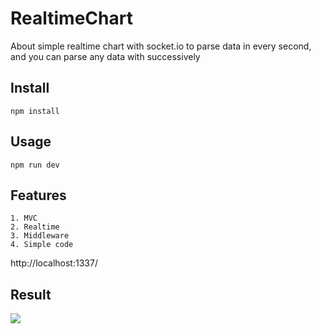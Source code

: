 # RealtimeChart
About simple realtime chart with socket.io to parse data in every second, and you can parse any data with successively

## Install

```
npm install
```

## Usage

```
npm run dev
```

## Features

```
1. MVC
2. Realtime
3. Middleware
4. Simple code
```
http://localhost:1337/

## Result

![](https://github.com/fathoniwasesojatiTelkom/realtime_chart/blob/master/cart.png)

